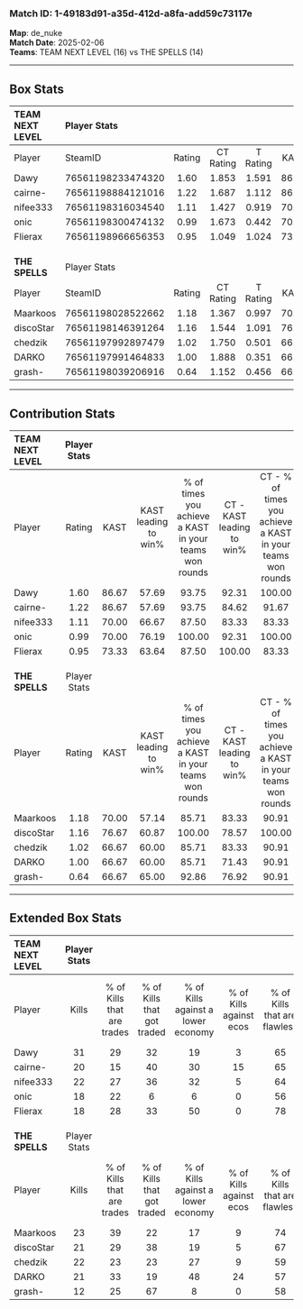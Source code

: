 ### Match ID: 1-49183d91-a35d-412d-a8fa-add59c73117e  
**Map**: de_nuke  
**Match Date**: 2025-02-06  
**Teams**: TEAM NEXT LEVEL (16) vs THE SPELLS (14)  

---  

## Box Stats  

| **TEAM NEXT LEVEL** | Player Stats      |        |           |          |       |       |       |         |        |      |     |
| :- | :- | :-: | :-: | :-: | :-: | :-: | :-: | :-: | :-: | :-: | :-: |
| Player              | SteamID           | Rating | CT Rating | T Rating | KAST  |  ADR  | Kills | Assists | Deaths | K/D  | HS% |
| Dawy                | 76561198233474320 |  1.60  |   1.853   |  1.591   | 86.67 | 107.4 |  31   |    6    |   20   | 1.55 | 51  |
| cairne-             | 76561198884121016 |  1.22  |   1.687   |  1.112   | 86.67 | 94.1  |  20   |   13    |   22   | 0.91 | 65  |
| nifee333            | 76561198316034540 |  1.11  |   1.427   |  0.919   | 70.00 | 79.4  |  22   |    3    |   20   | 1.10 | 72  |
| onic                | 76561198300474132 |  0.99  |   1.673   |  0.442   | 70.00 | 57.5  |  18   |    4    |   17   | 1.06 | 33  |
| Flierax             | 76561198966656353 |  0.95  |   1.049   |  1.024   | 73.33 | 55.4  |  18   |    3    |   20   | 0.90 | 33  |
|                     |                   |        |           |          |       |       |       |         |        |      |     |
|                     |                   |        |           |          |       |       |       |         |        |      |     |
|                     |                   |        |           |          |       |       |       |         |        |      |     |
| **THE SPELLS**      | Player Stats      |        |           |          |       |       |       |         |        |      |     |
| Player              | SteamID           | Rating | CT Rating | T Rating | KAST  |  ADR  | Kills | Assists | Deaths | K/D  | HS% |
| Maarkoos            | 76561198028522662 |  1.18  |   1.367   |  0.997   | 70.00 | 79.2  |  23   |    4    |   18   | 1.28 | 26  |
| discoStar           | 76561198146391264 |  1.16  |   1.544   |  1.091   | 76.67 | 83.2  |  21   |   11    |   21   | 1.00 | 80  |
| chedzik             | 76561197992897479 |  1.02  |   1.750   |  0.501   | 66.67 | 73.5  |  22   |    3    |   23   | 0.96 | 50  |
| DARKO               | 76561197991464833 |  1.00  |   1.888   |  0.351   | 66.67 | 63.5  |  21   |    9    |   22   | 0.95 | 61  |
| grash-              | 76561198039206916 |  0.64  |   1.152   |  0.456   | 66.67 | 53.4  |  12   |    6    |   25   | 0.48 | 50  |
---  

## Contribution Stats  

| **TEAM NEXT LEVEL** | Player Stats |       |                      |                                                        |                           |                                                             |                          |                                                            |
| :- | :-: | :-: | :-: | :-: | :-: | :-: | :-: | :-: |
| Player              |    Rating    | KAST  | KAST leading to win% | % of times you achieve a KAST in your teams won rounds | CT - KAST leading to win% | CT - % of times you achieve a KAST in your teams won rounds | T - KAST leading to win% | T - % of times you achieve a KAST in your teams won rounds |
| Dawy                |     1.60     | 86.67 |        57.69         |                         93.75                          |           92.31           |                           100.00                            |          23.08           |                           75.00                            |
| cairne-             |     1.22     | 86.67 |        57.69         |                         93.75                          |           84.62           |                            91.67                            |          30.77           |                           100.00                           |
| nifee333            |     1.11     | 70.00 |        66.67         |                         87.50                          |           83.33           |                            83.33                            |          44.44           |                           100.00                           |
| onic                |     0.99     | 70.00 |        76.19         |                         100.00                         |           92.31           |                           100.00                            |          50.00           |                           100.00                           |
| Flierax             |     0.95     | 73.33 |        63.64         |                         87.50                          |          100.00           |                            83.33                            |          33.33           |                           100.00                           |
|                     |              |       |                      |                                                        |                           |                                                             |                          |                                                            |
|                     |              |       |                      |                                                        |                           |                                                             |                          |                                                            |
|                     |              |       |                      |                                                        |                           |                                                             |                          |                                                            |
| **THE SPELLS**      | Player Stats |       |                      |                                                        |                           |                                                             |                          |                                                            |
| Player              |    Rating    | KAST  | KAST leading to win% | % of times you achieve a KAST in your teams won rounds | CT - KAST leading to win% | CT - % of times you achieve a KAST in your teams won rounds | T - KAST leading to win% | T - % of times you achieve a KAST in your teams won rounds |
| Maarkoos            |     1.18     | 70.00 |        57.14         |                         85.71                          |           83.33           |                            90.91                            |          22.22           |                           66.67                            |
| discoStar           |     1.16     | 76.67 |        60.87         |                         100.00                         |           78.57           |                           100.00                            |          33.33           |                           100.00                           |
| chedzik             |     1.02     | 66.67 |        60.00         |                         85.71                          |           83.33           |                            90.91                            |          25.00           |                           66.67                            |
| DARKO               |     1.00     | 66.67 |        60.00         |                         85.71                          |           71.43           |                            90.91                            |          33.33           |                           66.67                            |
| grash-              |     0.64     | 66.67 |        65.00         |                         92.86                          |           76.92           |                            90.91                            |          42.86           |                           100.00                           |
---  

## Extended Box Stats  

| **TEAM NEXT LEVEL** | Player Stats |                            |                            |                                    |                         |                              |                                 |        |                             |                                     |                          |                               |                            |
| :- | :-: | :-: | :-: | :-: | :-: | :-: | :-: | :-: | :-: | :-: | :-: | :-: | :-: |
| Player              |    Kills     | % of Kills that are trades | % of Kills that got traded | % of Kills against a lower economy | % of Kills against ecos | % of Kills that are flawless | % of Kills that are close duels | Deaths | % of Deaths that get traded | % of Deaths against a lower economy | % of Deaths against ecos | % of Deaths that are flawless | % of Deaths that are close |
| Dawy                |      31      |             29             |             32             |                 19                 |            3            |              65              |               10                |   20   |             35              |                 20                  |            0             |              55               |             15             |
| cairne-             |      20      |             15             |             40             |                 30                 |           15            |              65              |                0                |   22   |             41              |                 14                  |            0             |              41               |             9              |
| nifee333            |      22      |             27             |             36             |                 32                 |            5            |              64              |                9                |   20   |             20              |                 20                  |            0             |              80               |             5              |
| onic                |      18      |             22             |             6              |                 6                  |            0            |              56              |               11                |   17   |             29              |                 18                  |            0             |              65               |             0              |
| Flierax             |      18      |             28             |             33             |                 50                 |            0            |              78              |                0                |   20   |             25              |                 25                  |            0             |              90               |             0              |
|                     |              |                            |                            |                                    |                         |                              |                                 |        |                             |                                     |                          |                               |                            |
|                     |              |                            |                            |                                    |                         |                              |                                 |        |                             |                                     |                          |                               |                            |
|                     |              |                            |                            |                                    |                         |                              |                                 |        |                             |                                     |                          |                               |                            |
| **THE SPELLS**      | Player Stats |                            |                            |                                    |                         |                              |                                 |        |                             |                                     |                          |                               |                            |
| Player              |    Kills     | % of Kills that are trades | % of Kills that got traded | % of Kills against a lower economy | % of Kills against ecos | % of Kills that are flawless | % of Kills that are close duels | Deaths | % of Deaths that get traded | % of Deaths against a lower economy | % of Deaths against ecos | % of Deaths that are flawless | % of Deaths that are close |
| Maarkoos            |      23      |             39             |             22             |                 17                 |            9            |              74              |                4                |   18   |              6              |                 11                  |            6             |              83               |             6              |
| discoStar           |      21      |             29             |             38             |                 19                 |            5            |              67              |                0                |   21   |             43              |                  5                  |            0             |              57               |             14             |
| chedzik             |      22      |             23             |             23             |                 27                 |            9            |              59              |                5                |   23   |             30              |                  9                  |            4             |              61               |             4              |
| DARKO               |      21      |             33             |             19             |                 48                 |           24            |              57              |               10                |   22   |             32              |                  5                  |            0             |              73               |             0              |
| grash-              |      12      |             25             |             67             |                 8                  |            0            |              58              |               17                |   25   |             36              |                 12                  |            4             |              64               |             8              |
